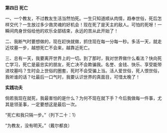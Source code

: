 **第四日 死亡**

一、一个教友，不过教友生活当然怕死。一生只知道顺从肉情，趋奉世俗，死后怎样交代？一生放过多少救灵魂的好机会！现在死了是天主的敌人。可怕的死呀！一瞬间肉身世俗给他的欢乐全部结束，永远的苦从此开始了！

二、我断气时要想做的，现在赶快就做，抓住现在每一分每一秒。多活一天，就走近坟墓一步，越想死亡不会来，越靠近死亡。

三、总有一天，我要离开世界上的一切。到了那时，我对世界做什么看法？快向死亡学习，死亡是最忠实的朋友，死亡决不会欺骗我。名誉、金钱、快乐、享受能带进坟墓吗？生时会上世俗的圈套，死时不会受骗上当。活人爱世俗，死人恨世俗，我听谁的话？吐最后一口气时，我要认识世界的真面目，可惜太晚了！

**实践功夫**

倘若我现在就死，我最害怕的是什么？为何不现在就下手？今后我做每一件事，尤其是领圣事，一定要想这是最后一次。

“死亡和我只隔一步。”（列下二十：1）

“为教友，没有明天。”（戴尔都良）